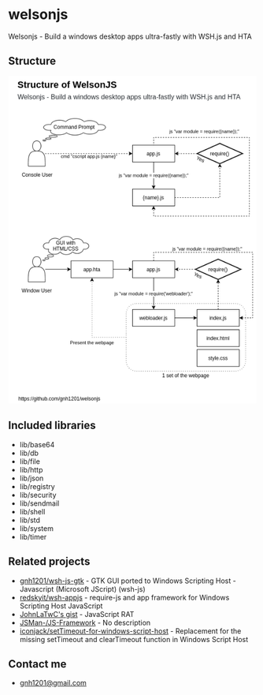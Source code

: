 # welsonjs
Welsonjs - Build a windows desktop apps ultra-fastly with WSH.js and HTA

## Structure
![Structure of WelsonJS](app/assets/img/structure.png)

## Included libraries
- lib/base64
- lib/db
- lib/file
- lib/http
- lib/json
- lib/registry
- lib/security
- lib/sendmail
- lib/shell
- lib/std
- lib/system
- lib/timer

## Related projects
- [gnh1201/wsh-js-gtk](https://github.com/gnh1201/wsh-js-gtk) - GTK GUI ported to Windows Scripting Host - Javascript (Microsoft JScript) (wsh-js)
- [redskyit/wsh-appjs](https://github.com/redskyit/wsh-appjs) - require-js and app framework for Windows Scripting Host JavaScript
- [JohnLaTwC's gist](https://gist.github.com/JohnLaTwC/4315bbbd89da0996f5c08c032b391799) - JavaScript RAT
- [JSMan-/JS-Framework](https://github.com/JSman-/JS-Framework) - No description
- [iconjack/setTimeout-for-windows-script-host](https://github.com/iconjack/setTimeout-for-windows-script-host) - Replacement for the missing setTimeout and clearTimeout function in Windows Script Host

## Contact me
- gnh1201@gmail.com
